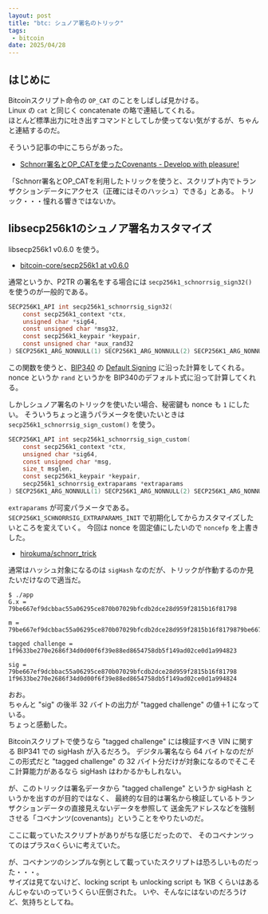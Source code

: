 ```yaml
---
layout: post
title: "btc: シュノア署名のトリック"
tags:
 - bitcoin
date: 2025/04/28
---
```


## はじめに

Bitcoinスクリプト命令の `OP_CAT` のことをしばしば見かける。  
Linux の `cat` と同じく concatenate の略で連結してくれる。  
ほとんど標準出力に吐き出すコマンドとしてしか使ってない気がするが、ちゃんと連結するのだ。

そういう記事の中にこちらがあった。

* [Schnorr署名とOP_CATを使ったCovenants - Develop with pleasure!](https://techmedia-think.hatenablog.com/entry/2021/07/20/213922)

「Schnorr署名とOP_CATを利用したトリックを使うと、スクリプト内でトランザクションデータにアクセス（正確にはそのハッシュ）できる」とある。
トリック・・・憧れる響きではないか。

## libsecp256k1のシュノア署名カスタマイズ

libsecp256k1 v0.6.0 を使う。

* [bitcoin-core/secp256k1 at v0.6.0](https://github.com/bitcoin-core/secp256k1/tree/v0.6.0)

通常というか、P2TR の署名をする場合には `secp256k1_schnorrsig_sign32()` を使うのが一般的である。

```c
SECP256K1_API int secp256k1_schnorrsig_sign32(
    const secp256k1_context *ctx,
    unsigned char *sig64,
    const unsigned char *msg32,
    const secp256k1_keypair *keypair,
    const unsigned char *aux_rand32
) SECP256K1_ARG_NONNULL(1) SECP256K1_ARG_NONNULL(2) SECP256K1_ARG_NONNULL(3) SECP256K1_ARG_NONNULL(4);
```

この関数を使うと、[BIP340](https://github.com/bitcoin/bips/blob/master/bip-0340.mediawiki) の [Default Signing](https://github.com/bitcoin/bips/blob/master/bip-0340.mediawiki#user-content-Default_Signing) に沿った計算をしてくれる。
nonce というか `rand` というかを BIP340のデフォルト式に沿って計算してくれる。

しかしシュノア署名のトリックを使いたい場合、秘密鍵も nonce も `1` にしたい。
そういうちょっと違うパラメータを使いたいときは `secp256k1_schnorrsig_sign_custom()` を使う。

```c
SECP256K1_API int secp256k1_schnorrsig_sign_custom(
    const secp256k1_context *ctx,
    unsigned char *sig64,
    const unsigned char *msg,
    size_t msglen,
    const secp256k1_keypair *keypair,
    secp256k1_schnorrsig_extraparams *extraparams
) SECP256K1_ARG_NONNULL(1) SECP256K1_ARG_NONNULL(2) SECP256K1_ARG_NONNULL(5);
```

`extraparams` が可変パラメータである。
`SECP256K1_SCHNORRSIG_EXTRAPARAMS_INIT` で初期化してからカスタマイズしたいところを変えていく。
今回は nonce を固定値にしたいので `noncefp` を上書きした。

* [hirokuma/schnorr_trick](https://github.com/hirokuma/schnorr_trick)

通常はハッシュ対象になるのは `sigHash` なのだが、トリックが作動するのか見たいだけなので適当だ。

```console
$ ./app
G.x =
79be667ef9dcbbac55a06295ce870b07029bfcdb2dce28d959f2815b16f81798

m =
79be667ef9dcbbac55a06295ce870b07029bfcdb2dce28d959f2815b16f8179879be667ef9dcbbac55a06295ce870b07029bfcdb2dce28d959f2815b16f8179801020304

tagged challenge =
1f9633be270e2686f34d0d00f6f39e88ed8654758db5f149ad02ce0d1a994823

sig =
79be667ef9dcbbac55a06295ce870b07029bfcdb2dce28d959f2815b16f81798
1f9633be270e2686f34d0d00f6f39e88ed8654758db5f149ad02ce0d1a994824
```

おお。  
ちゃんと "sig" の後半 32 バイトの出力が "tagged challenge" の値＋1 になっている。  
ちょっと感動した。

Bitcoinスクリプトで使うなら "tagged challenge" には検証すべき VIN に関する BIP341 での sigHash が入るだろう。
デジタル署名なら 64 バイトなのだがこの形式だと "tagged challenge" の 32 バイト分だけが対象になるのでそこそこ計算能力があるなら sigHash はわかるかもしれない。

が、このトリックは署名データから "tagged challenge" というか sigHash というかを出すのが目的ではなく、
最終的な目的は署名から検証しているトランザクションデータの直接見えないデータを参照して
送金先アドレスなどを強制させる「コベナンツ(covenants)」ということをやりたいのだ。

ここに載っていたスクリプトがありがちな感じだったので、
そのコベナンツってのはプラスαくらいに考えていた。

が、コベナンツのシンプルな例として載っていたスクリプトは恐ろしいものだった・・・。  
サイズは見てないけど、locking script も unlocking script も 1KB くらいはあるんじゃないのっていうくらい圧倒された。
いや、そんなにはないのだろうけど、気持ちとしてね。
